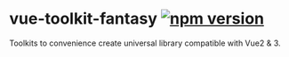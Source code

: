 # vue-toolkit-fantasy [![npm version](https://badge.fury.io/js/vue-demi-toolkit.svg)](http://badge.fury.io/js/vue-demi-toolkit)

Toolkits to convenience create universal library compatible with Vue2 & 3.
